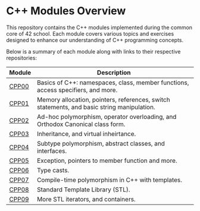 
# C++ Modules Overview

This repository contains the C++ modules implemented during the common core of 42 school. Each module covers various topics and exercises designed to enhance our understanding of C++ programming concepts.

Below is a summary of each module along with links to their respective repositories:

| Module | Description |
| ------ | ----------- |
| [CPP00](https://github.com/Axel-ex/CPP_modules/tree/main/CPP00) | Basics of C++: namespaces, class, member functions, access specifiers, and more. |
| [CPP01](https://github.com/Axel-ex/CPP_modules/tree/main/CPP01) | Memory allocation, pointers, references, switch statements, and basic string manipulation. |
| [CPP02](https://github.com/Axel-ex/CPP_modules/tree/main/CPP02) | Ad-hoc polymorphism, operator overloading, and Orthodox Canonical class form. |
| [CPP03](https://github.com/Axel-ex/CPP_modules/tree/main/CPP03) |Inheritance, and virtual inheirtance.  |
| [CPP04](https://github.com/Axel-ex/CPP_modules/tree/main/CPP04) | Subtype polymorphism, abstract classes, and interfaces. |
| [CPP05](https://github.com/Axel-ex/CPP_modules/tree/main/CPP05) | Exception, pointers to member function and more. |
| [CPP06](https://github.com/Axel-ex/CPP_modules/tree/main/CPP06) | Type casts. |
| [CPP07](https://github.com/Axel-ex/CPP_modules/tree/main/CPP07) | Compile-time polymorphism in C++ with templates. |
| [CPP08](https://github.com/Axel-ex/CPP_modules/tree/main/CPP08) | Standard Template Library (STL). |
| [CPP09](https://github.com/Axel-ex/CPP_modules/tree/main/CPP09) | More STL iterators, and containers. |

